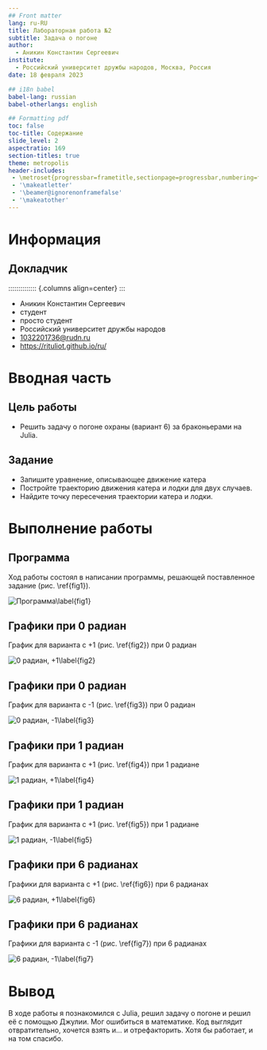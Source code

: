 ```yaml
---
## Front matter
lang: ru-RU
title: Лабораторная работа №2
subtitle: Задача о погоне
author:
  - Аникин Константин Сергеевич
institute:
  - Российский университет дружбы народов, Москва, Россия
date: 18 февраля 2023

## i18n babel
babel-lang: russian
babel-otherlangs: english

## Formatting pdf
toc: false
toc-title: Содержание
slide_level: 2
aspectratio: 169
section-titles: true
theme: metropolis
header-includes:
 - \metroset{progressbar=frametitle,sectionpage=progressbar,numbering=fraction}
 - '\makeatletter'
 - '\beamer@ignorenonframefalse'
 - '\makeatother'
---
```


# Информация

## Докладчик

:::::::::::::: {.columns align=center}
::: 

  * Аникин Константин Сергеевич
  * студент
  * просто студент
  * Российский университет дружбы народов
  * [1032201736@rudn.ru](mailto:1032201736@rudn.ru)
  * <https://rituliot.github.io/ru/>

# Вводная часть

## Цель работы

- Решить задачу о погоне охраны (вариант 6) за браконьерами на Julia.

## Задание

- Запишите уравнение, описывающее движение катера
- Постройте траекторию движения катера и лодки для двух случаев.
- Найдите точку пересечения траектории катера и лодки.

# Выполнение работы

## Программа

Ход работы состоял в написании программы, решающей поставленное задание (рис. \ref{fig1}).

![Программа\label{fig1}](image/1.png)

## Графики при 0 радиан

График для варианта с +1 (рис. \ref{fig2}) при 0 радиан

![0 радиан, +1\label{fig2}](image/2.png)

## Графики при 0 радиан

График для варианта с -1 (рис. \ref{fig3}) при 0 радиан

![0 радиан, -1\label{fig3}](image/3.png)

## Графики при 1 радиан

График для варианта с +1 (рис. \ref{fig4}) при 1 радиане

![1 радиан, +1\label{fig4}](image/4.png)

## Графики при 1 радиан

График для варианта с +1 (рис. \ref{fig5}) при 1 радиане

![1 радиан, -1\label{fig5}](image/5.png)

## Графики при 6 радианах

Графики для варианта с +1 (рис. \ref{fig6}) при 6 радианах

![6 радиан, +1\label{fig6}](image/6.png)

## Графики при 6 радианах

Графики для варианта с -1 (рис. \ref{fig7}) при 6 радианах

![6 радиан, -1\label{fig7}](image/7.png)

# Вывод

В ходе работы я познакомился с Julia, решил задачу о погоне и решил её с помощью Джулии. Мог ошибиться в математике. Код выглядит отвратительно, хочется взять и... и отрефакторить. Хотя бы работает, и на том спасибо.


